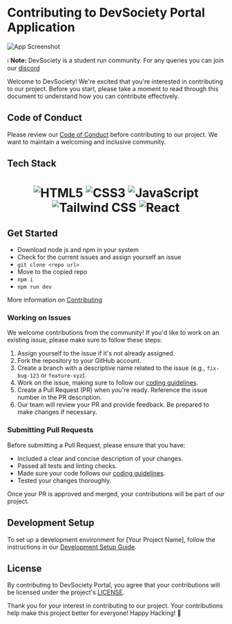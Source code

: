 # Contributing to DevSociety Portal Application

![App Screenshot](https://github.com/DevSoc-Asansol2023/DevSoc-Main/assets/83803257/609b4622-e31b-4ed3-8353-4e81bfe7b821)

ℹ️ **Note:** DevSociety is a student run community. For any queries you can join our [discord](https://discord.gg/FAM4BeDH)

Welcome to DevSociety! We're excited that you're interested in contributing to our project. Before you start, please take a moment to read through this document to understand how you can contribute effectively.

## Code of Conduct

Please review our [Code of Conduct](CODE_OF_CONDUCT.md) before contributing to our project. We want to maintain a welcoming and inclusive community.
## Tech Stack
<h1 align="center">
  <img src="https://img.shields.io/badge/HTML5-E34F26.svg?style=for-the-badge&logo=HTML5&logoColor=white" alt="HTML5">
  <img src="https://img.shields.io/badge/CSS3-1572B6.svg?style=for-the-badge&logo=CSS3&logoColor=white" alt="CSS3">
  <img src="https://img.shields.io/badge/JavaScript-F7DF1E.svg?style=for-the-badge&logo=JavaScript&logoColor=black" alt="JavaScript">
  <img src="https://img.shields.io/badge/Tailwind%20CSS-06B6D4.svg?style=for-the-badge&logo=Tailwind-CSS&logoColor=white" alt="Tailwind CSS">
  <img src="https://img.shields.io/badge/React-61DAFB.svg?style=for-the-badge&logo=React&logoColor=black" alt="React">
</h1>

## Get Started

* Download node js and npm in your system
* Check for the current issues and assign yourself an issue
* ```git clone <repo url>```
* Move to the copied repo
* ```npm i```
* ```npm run dev```

More information on [Contributing](Contributing.md)
### Working on Issues

We welcome contributions from the community! If you'd like to work on an existing issue, please make sure to follow these steps:

1. Assign yourself to the issue if it's not already assigned.
2. Fork the repository to your GitHub account.
3. Create a branch with a descriptive name related to the issue (e.g., `fix-bug-123` or `feature-xyz`).
4. Work on the issue, making sure to follow our [coding guidelines](#coding-guidelines).
5. Create a Pull Request (PR) when you're ready. Reference the issue number in the PR description.
6. Our team will review your PR and provide feedback. Be prepared to make changes if necessary.

### Submitting Pull Requests

Before submitting a Pull Request, please ensure that you have:

- Included a clear and concise description of your changes.
- Passed all tests and linting checks.
- Made sure your code follows our [coding guidelines](#coding-guidelines).
- Tested your changes thoroughly.

Once your PR is approved and merged, your contributions will be part of our project.

## Development Setup

To set up a development environment for [Your Project Name], follow the instructions in our [Development Setup Guide](DEV_SETUP.md).

## License

By contributing to DevSociety Portal, you agree that your contributions will be licensed under the project's [LICENSE](LICENSE.md).

Thank you for your interest in contributing to our project. Your contributions help make this project better for everyone! Happy Hacking! 🚀
